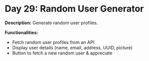 # Day 29: Random User Generator

**Description:** Generate random user profiles.

**Functionalities:**

- Fetch random user profiles from an API
- Display user details (name, email, address, UUID, picture)
- Button to fetch a new random user & appreciate